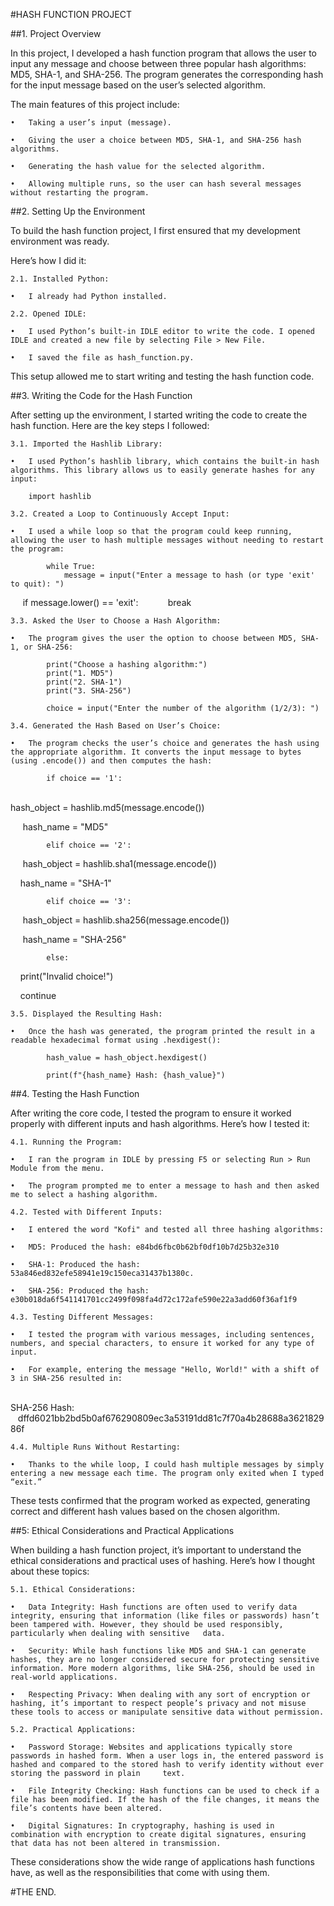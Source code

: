 #HASH FUNCTION PROJECT

##1. Project Overview

In this project, I developed a hash function program that allows the user to input any message and choose between three popular hash algorithms: MD5, SHA-1, and SHA-256. The program generates the corresponding hash for the input message based on the user’s selected algorithm.

The main features of this project include:

	•	Taking a user’s input (message).

	•	Giving the user a choice between MD5, SHA-1, and SHA-256 hash algorithms.

	•	Generating the hash value for the selected algorithm.

	•	Allowing multiple runs, so the user can hash several messages without restarting the program.


##2. Setting Up the Environment

To build the hash function project, I first ensured that my development environment was ready. 

Here’s how I did it:

	2.1. Installed Python:

	•	I already had Python installed.

	2.2. Opened IDLE:

	•	I used Python’s built-in IDLE editor to write the code. I opened IDLE and created a new file by selecting File > New File.

	•	I saved the file as hash_function.py.

This setup allowed me to start writing and testing the hash function code.


##3. Writing the Code for the Hash Function

After setting up the environment, I started writing the code to create the hash function. Here are the key steps I followed:

	3.1. Imported the Hashlib Library:

	•	I used Python’s hashlib library, which contains the built-in hash algorithms. This library allows us to easily generate hashes for any input:
		
		import hashlib

	3.2. Created a Loop to Continuously Accept Input:

	•	I used a while loop so that the program could keep running, allowing the user to hash multiple messages without needing to restart the program:

			while True:
				message = input("Enter a message to hash (or type 'exit' to quit): ")
    				if message.lower() == 'exit':
          					break
	
	3.3. Asked the User to Choose a Hash Algorithm:

	•	The program gives the user the option to choose between MD5, SHA-1, or SHA-256:
		
			print("Choose a hashing algorithm:")
			print("1. MD5")
			print("2. SHA-1")
			print("3. SHA-256")

			choice = input("Enter the number of the algorithm (1/2/3): ")
	
	3.4. Generated the Hash Based on User’s Choice:

	•	The program checks the user’s choice and generates the hash using the appropriate algorithm. It converts the input message to bytes (using .encode()) and then computes the hash:

			if choice == '1':
    				
				hash_object = hashlib.md5(message.encode())

    				hash_name = "MD5"

			elif choice == '2':

    				hash_object = hashlib.sha1(message.encode())

   				hash_name = "SHA-1"

			elif choice == '3':

    				hash_object = hashlib.sha256(message.encode())

    				hash_name = "SHA-256"

			else:

   				print("Invalid choice!")

   				continue


	3.5. Displayed the Resulting Hash:

	•	Once the hash was generated, the program printed the result in a readable hexadecimal format using .hexdigest():

			hash_value = hash_object.hexdigest()

			print(f"{hash_name} Hash: {hash_value}")



##4. Testing the Hash Function

After writing the core code, I tested the program to ensure it worked properly with different inputs and hash algorithms. Here’s how I tested it:

	4.1. Running the Program:

	•	I ran the program in IDLE by pressing F5 or selecting Run > Run Module from the menu.

	•	The program prompted me to enter a message to hash and then asked me to select a hashing algorithm.

	4.2. Tested with Different Inputs:

	•	I entered the word "Kofi" and tested all three hashing algorithms:

	•	MD5: Produced the hash: e84bd6fbc0b62bf0df10b7d25b32e310

	•	SHA-1: Produced the hash: 53a846ed832efe58941e19c150eca31437b1380c.

	•	SHA-256: Produced the hash: e30b018da6f541141701cc2499f098fa4d72c172afe590e22a3add60f36af1f9

	4.3. Testing Different Messages:

	•	I tested the program with various messages, including sentences, numbers, and special characters, to ensure it worked for any type of input.

	•	For example, entering the message "Hello, World!" with a shift of 3 in SHA-256 resulted in:
 		
		SHA-256 Hash:        dffd6021bb2bd5b0af676290809ec3a53191dd81c7f70a4b28688a362182986f


	4.4. Multiple Runs Without Restarting:

	•	Thanks to the while loop, I could hash multiple messages by simply entering a new message each time. The program only exited when I typed “exit.”

These tests confirmed that the program worked as expected, generating correct and different hash values based on the chosen algorithm.


##5: Ethical Considerations and Practical Applications

When building a hash function project, it’s important to understand the ethical considerations and practical uses of hashing. Here’s how I thought about these topics:

	5.1. Ethical Considerations:

	•	Data Integrity: Hash functions are often used to verify data integrity, ensuring that information (like files or passwords) hasn’t been tampered with. However, they should be used responsibly, particularly when dealing with sensitive 	data.

	•	Security: While hash functions like MD5 and SHA-1 can generate hashes, they are no longer considered secure for protecting sensitive information. More modern algorithms, like SHA-256, should be used in real-world applications.

	•	Respecting Privacy: When dealing with any sort of encryption or hashing, it’s important to respect people’s privacy and not misuse these tools to access or manipulate sensitive data without permission.

	5.2. Practical Applications:

	•	Password Storage: Websites and applications typically store passwords in hashed form. When a user logs in, the entered password is hashed and compared to the stored hash to verify identity without ever storing the password in plain 	text.

	•	File Integrity Checking: Hash functions can be used to check if a file has been modified. If the hash of the file changes, it means the file’s contents have been altered.

	•	Digital Signatures: In cryptography, hashing is used in combination with encryption to create digital signatures, ensuring that data has not been altered in transmission.

These considerations show the wide range of applications hash functions have, as well as the responsibilities that come with using them.



#THE END.
